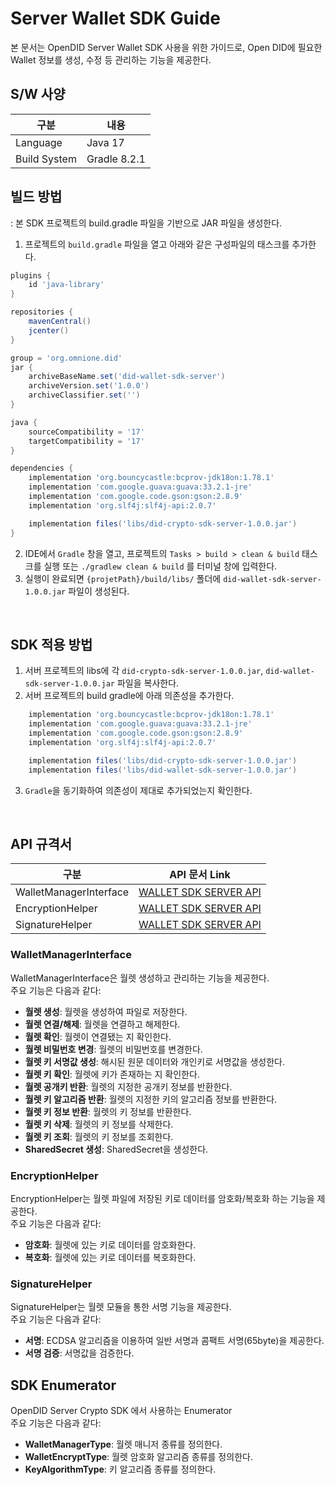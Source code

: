 # Server Wallet SDK Guide
본 문서는 OpenDID Server Wallet SDK 사용을 위한 가이드로, Open DID에 필요한 Wallet 정보를 생성, 수정 등 관리하는 기능을 제공한다.


## S/W 사양
| 구분 | 내용                |
|------|----------------------------|
| Language  | Java 17|
| Build System  | Gradle 8.2.1 |

## 빌드 방법
: 본 SDK 프로젝트의 build.gradle 파일을 기반으로 JAR 파일을 생성한다.
1. 프로젝트의 `build.gradle` 파일을 열고 아래와 같은 구성파일의 태스크를 추가한다.

```groovy
plugins {
    id 'java-library'
}

repositories {
    mavenCentral()
    jcenter()
}

group = 'org.omnione.did'
jar {
    archiveBaseName.set('did-wallet-sdk-server') 
    archiveVersion.set('1.0.0')
    archiveClassifier.set('') 
}

java {
	sourceCompatibility = '17'
	targetCompatibility = '17'
}

dependencies {
    implementation 'org.bouncycastle:bcprov-jdk18on:1.78.1'
    implementation 'com.google.guava:guava:33.2.1-jre'
    implementation 'com.google.code.gson:gson:2.8.9'
    implementation 'org.slf4j:slf4j-api:2.0.7'

    implementation files('libs/did-crypto-sdk-server-1.0.0.jar')
}

```

2. IDE에서 `Gradle` 창을 열고, 프로젝트의 `Tasks > build > clean & build` 태스크를 실행 또는 `./gradlew clean & build` 를 터미널 창에 입력한다.
3. 실행이 완료되면 `{projetPath}/build/libs/` 폴더에 `did-wallet-sdk-server-1.0.0.jar` 파일이 생성된다.


<br>

## SDK 적용 방법
1. 서버 프로젝트의 libs에 각 `did-crypto-sdk-server-1.0.0.jar`, `did-wallet-sdk-server-1.0.0.jar` 파일을 복사한다.
2. 서버 프로젝트의 build gradle에 아래 의존성을 추가한다.

```groovy
    implementation 'org.bouncycastle:bcprov-jdk18on:1.78.1'
    implementation 'com.google.guava:guava:33.2.1-jre'
    implementation 'com.google.code.gson:gson:2.8.9'
    implementation 'org.slf4j:slf4j-api:2.0.7'

    implementation files('libs/did-crypto-sdk-server-1.0.0.jar')
    implementation files('libs/did-wallet-sdk-server-1.0.0.jar')
```
3. `Gradle`을 동기화하여 의존성이 제대로 추가되었는지 확인한다.

<br>

## API 규격서
| 구분 | API 문서 Link |
|------|----------------------------|
| WalletManagerInterface  | [WALLET SDK SERVER API](../../docs/api/WALLET_SDK_SERVER_API_ko.md)  |
| EncryptionHelper  | [WALLET SDK SERVER API](../../docs/api/WALLET_SDK_SERVER_API_ko.md)  |
| SignatureHelper  | [WALLET SDK SERVER API](../../docs/api/WALLET_SDK_SERVER_API_ko.md)  |

### WalletManagerInterface
WalletManagerInterface은 월렛 생성하고 관리하는 기능을 제공한다.<br>주요 기능은 다음과 같다:

* <b>월렛 생성</b>: 월렛을 생성하여 파일로 저장한다.
* <b>월렛 연결/해제</b>: 월렛을 연결하고 해제한다.
* <b>월렛 확인</b>: 월렛이 연결됐는 지 확인한다.
* <b>월렛 비밀번호 변경</b>: 월렛의 비밀번호를 변경한다.
* <b>월렛 키 서명값 생성</b>: 해시된 원문 데이터와 개인키로 서명값을 생성한다.
* <b>월렛 키 확인</b>: 월렛에 키가 존재하는 지 확인한다.
* <b>월렛 공개키 반환</b>: 월렛의 지정한 공개키 정보를 반환한다.
* <b>월렛 키 알고리즘 반환</b>: 월렛의 지정한 키의 알고리즘 정보를 반환한다.
* <b>월렛 키 정보 반환</b>: 월렛의 키 정보를 반환한다.
* <b>월렛 키 삭제</b>: 월렛의 키 정보를 삭제한다.
* <b>월렛 키 조회</b>: 월렛의 키 정보를 조회한다.
* <b>SharedSecret 생성</b>: SharedSecret을 생성한다.



### EncryptionHelper
EncryptionHelper는 월렛 파일에 저장된 키로 데이터를 암호화/복호화 하는 기능을 제공한다.<br>
주요 기능은 다음과 같다:

* <b>암호화</b>: 월렛에 있는 키로 데이터를 암호화한다.
* <b>복호화</b>: 월렛에 있는 키로 데이터를 복호화한다.
  
### SignatureHelper
SignatureHelper는 월렛 모듈을 통한 서명 기능을 제공한다.<br>
주요 기능은 다음과 같다:

* <b>서명</b>: ECDSA 알고리즘을 이용하여 일반 서명과 콤팩트 서명(65byte)을 제공한다.
* <b>서명 검증</b>: 서명값을 검증한다.

## SDK Enumerator
OpenDID Server Crypto SDK 에서 사용하는 Enumerator<br>
주요 기능은 다음과 같다:

* <b>WalletManagerType</b>: 월렛 매니저 종류를 정의한다.
* <b>WalletEncryptType</b>: 월렛 암호화 알고리즘 종류를 정의한다.
* <b>KeyAlgorithmType</b>: 키 알고리즘 종류를 정의한다.